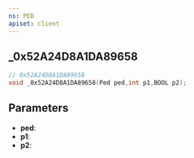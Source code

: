 ```yaml
---
ns: PED
apiset: client
---
```

## _0x52A24D8A1DA89658

```c
// 0x52A24D8A1DA89658
void _0x52A24D8A1DA89658(Ped ped,int p1,BOOL p2);
```


## Parameters
* **ped**:
* **p1**:
* **p2**:




